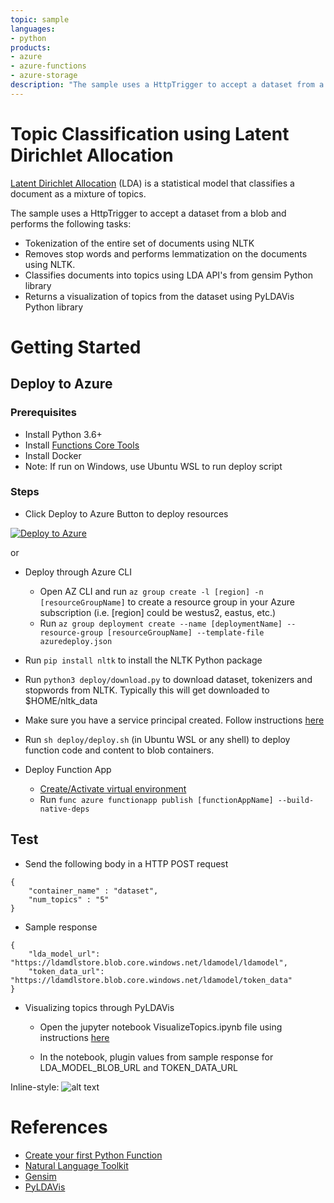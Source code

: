 ```yaml
---
topic: sample
languages:
- python
products:
- azure
- azure-functions
- azure-storage
description: "The sample uses a HttpTrigger to accept a dataset from a blob and performs a set of tasks."
---
```


# Topic Classification using Latent Dirichlet Allocation

[Latent Dirichlet Allocation](https://en.wikipedia.org/wiki/Latent_Dirichlet_allocation) (LDA) is a statistical model that classifies a document as a mixture of topics.

The sample uses a HttpTrigger to accept a dataset from a blob and performs the following tasks:
 - Tokenization of the entire set of documents using NLTK
 - Removes stop words and performs lemmatization on the documents using NLTK.
 - Classifies documents into topics using LDA API's from gensim Python library
 - Returns a visualization of topics from the dataset using PyLDAVis Python library

# Getting Started

## Deploy to Azure

### Prerequisites

- Install Python 3.6+
- Install [Functions Core Tools](https://docs.microsoft.com/en-us/azure/azure-functions/functions-run-local#v2)
- Install Docker
- Note: If run on Windows, use Ubuntu WSL to run deploy script

### Steps

- Click Deploy to Azure Button to deploy resources

[![Deploy to Azure](http://azuredeploy.net/deploybutton.png)](https://azuredeploy.net/)

or

- Deploy through Azure CLI
    - Open AZ CLI and run `az group create -l [region] -n [resourceGroupName]` to create a resource group in your Azure subscription (i.e. [region] could be westus2, eastus, etc.)
    - Run `az group deployment create --name [deploymentName] --resource-group [resourceGroupName] --template-file azuredeploy.json`

- Run `pip install nltk` to install the NLTK Python package

- Run `python3 deploy/download.py` to download dataset, tokenizers and stopwords from NLTK. Typically this will get downloaded to $HOME/nltk_data

- Make sure you have a service principal created. Follow instructions [here](https://docs.microsoft.com/en-us/cli/azure/create-an-azure-service-principal-azure-cli?view=azure-cli-latest)

- Run `sh deploy/deploy.sh` (in Ubuntu WSL or any shell) to deploy function code and content to blob containers. 

- Deploy Function App
  - [Create/Activate virtual environment](https://docs.microsoft.com/en-us/azure/azure-functions/functions-create-first-function-python#create-and-activate-a-virtual-environment)
  - Run `func azure functionapp publish [functionAppName] --build-native-deps` 

## Test

- Send the following body in a HTTP POST request
```
{
    "container_name" : "dataset",
    "num_topics" : "5" 
}
```
- Sample response
```
{
    "lda_model_url": "https://ldamdlstore.blob.core.windows.net/ldamodel/ldamodel",
    "token_data_url": "https://ldamdlstore.blob.core.windows.net/ldamodel/token_data"
}
```

- Visualizing topics through PyLDAVis

  - Open the jupyter notebook VisualizeTopics.ipynb file using instructions [here](https://jupyter-notebook-beginner-guide.readthedocs.io/en/latest/execute.html)

  - In the notebook, plugin values from sample response for LDA_MODEL_BLOB_URL and TOKEN_DATA_URL

Inline-style: 
![alt text](https://github.com/Azure-Samples/functions-python-ldamodeling/blob/master/assets/pyldavis.png "PyLDAVis Topic Visualization")

# References

- [Create your first Python Function](https://docs.microsoft.com/en-us/azure/azure-functions/functions-create-first-function-python)
- [Natural Language Toolkit](https://www.nltk.org/)
- [Gensim](https://radimrehurek.com/gensim/)
- [PyLDAVis](https://github.com/bmabey/pyLDAvis)

